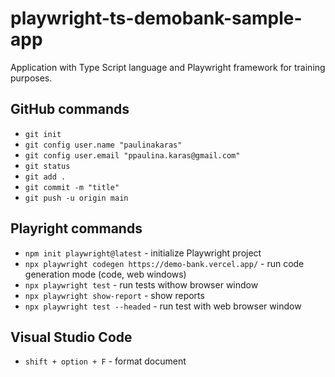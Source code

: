 # playwright-ts-demobank-sample-app

Application with Type Script language and Playwright framework for training purposes.

## GitHub commands

- `git init`
- `git config user.name "paulinakaras"`
- `git config user.email "ppaulina.karas@gmail.com"`
- `git status`
- `git add .`
- `git commit -m "title"`
- `git push -u origin main`

## Playright commands

- `npm init playwright@latest` - initialize Playwright project
- `npx playwright codegen https://demo-bank.vercel.app/` - run code generation mode (code, web windows)
- `npx playwright test` - run tests withow browser window
- `npx playwright show-report` - show reports
- `npx playwright test --headed` - run test with web browser window 

## Visual Studio Code 

- `shift + option + F` - format document